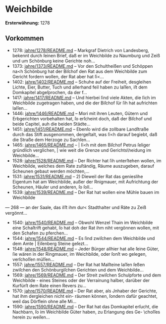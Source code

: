 # Weichbilde

**Ersterwähnung:** 1278

## Vorkommen
- 1278: [jahre/1278/README.md](../jahre/1278/README.md) – Markgraf Dietrich von Landesberg, bekennt durch ſeinen
Brief, daß er im Weichbilde zu Naumburg und Zeiß und
um Schönburg keine Gerichte noh...
- 1373: [jahre/1373/README.md](../jahre/1373/README.md) – Vor den Schultheißen und Schöppen na<h Schönburg
hat der Biſchof den Rat aus dem Weichbilde zum Gericht
fordern wollen, der Rat aber hat ſi<...
- 1402: [jahre/1402/README.md](../jahre/1402/README.md) – Schuhe auf der Freiheit, desgleihen Lichte, Eier,
Butter, Tuch und allerhand feil haben zu laſſen, iſt dem
Domkapitel abgeſprochen, da der f...
- 1417: [jahre/1417/README.md](../jahre/1417/README.md) – Und hierbei
ſind viele Akten, die ſich im Weichbilde zugetragen haben,
und die der Biſchof ſür ſih hat aufrichten laſſen...
- 1446: [jahre/1446/README.md](../jahre/1446/README.md) – Mori mit ihren Leuten,
Gütern und Erbgerichten vorbehalten hat, ſo erſcheint
doch, daß der Biſchof und beide Capitel, auh die beiden
Städte...
- 1451: [jahre/1451/README.md](../jahre/1451/README.md) – Ebenſo
wird die zollbare Landſtraße durch das Stift ausgenommen,
dergeſtalt, was ſi<h darauf begiebt, daß die Straße dem
Herzoge zu Sachſen...
- 1465: [jahre/1465/README.md](../jahre/1465/README.md) – |
ſi<h mit dem Biſchof Petrus ſeliger gründlich verglichen, |
wie weit die Grenze und Gerichts\heidung im Weichbilde...
- 1528: [jahre/1528/README.md](../jahre/1528/README.md) – Der Richter hat ſih unterſtehen wollen, im Weichbilde,
welches dem Rate zuſtändig, Räume auszugeben, darauf
Scheunen gebaut werden möchten,...
- 1531: [jahre/1531/README.md](../jahre/1531/README.md) – 2) Dieweil der Rat das genieslihe Eigentum hat am
Weichbilde, außer der Rnigmauer, mit Aufrichtung der
Scheunen, Häuſer und anderen, ſo ſoll...
- 1539: [jahre/1539/README.md](../jahre/1539/README.md) – Der Rat hat wollen eine Mühle bauen im Weichbilde


— 268 —
an der Saale, das iſﬅ ihm dur< Stadthalter und Räte
zu Zeiß vergönnt...
- 1540: [jahre/1540/README.md](../jahre/1540/README.md) – Obwohl Wenzel Thain im Weichbilde eine Schaſtrift
gehabt, ſo hat doh der Rat ihm niht vergönnen wollen,
mit den Schafen zu pferchen...
- 1544: [jahre/1544/README.md](../jahre/1544/README.md) – Es ſind zwiſchen dem Weichbilde und dem Amte |
Eiſenberg Steine geſezt...
- 1548: [jahre/1548/README.md](../jahre/1548/README.md) – Jeder Bürger allhier hat alle ſeine Güter, ſie wären
in der Ringmauer, im Weichbilde, oder ſonſt wo gelegen,
verſchoſſen müſſen...
- 1557: [jahre/1557/README.md](../jahre/1557/README.md) – Der Rat hat Malſteine laſſen ſeßen zwiſchen den
Schönburgiſchen Gerichten und dem Weichbilde...
- 1569: [jahre/1569/README.md](../jahre/1569/README.md) – Der Streit zwiſchen Schulpforte und dem Weichbilde -
eines Steines oder der Verrainung halber, darüber der
Kurfürſt dem Rate einen Revers zu...
- 1570: [jahre/1570/README.md](../jahre/1570/README.md) – Der Rat aber,
als Jnhaber der Gerichte, hat ihm dergleichen nicht ein-
räumen können, ſondern dafür geachtet, weil das Dörflein
ohne alle Mi...
- 1590: [jahre/1590/README.md](../jahre/1590/README.md) – Der Rat hat das Domkapitel erſucht, die Nachbarn,
ſo im Weichbilde Güter haben, zu Erlangung des Ge-
\choſſes herein zu weiſen...
